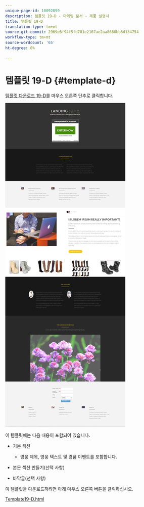 ```yaml
---
unique-page-id: 10092899
description: 템플릿 19-D - 마케팅 문서 - 제품 설명서
title: 템플릿 19-D
translation-type: tm+mt
source-git-commit: 2969e6f94f5fd781e2167ae2aa8680bb8d134754
workflow-type: tm+mt
source-wordcount: '65'
ht-degree: 0%

---
```



# 템플릿 19-D {#template-d}

[템플릿 다운로드 19-D](http://docs.marketo.com/download/attachments/10092899/template-19d.html?version=1&amp;modificationdate=1441750473000&amp;api=v2)를 마우스 오른쪽 단추로 클릭합니다.

![](assets/image2015-9-16-17-3a1-3a31.png)

이 템플릿에는 다음 내용이 포함되어 있습니다.

* 기본 섹션

   * 영웅 제목, 영웅 텍스트 및 경품 이벤트를 포함합니다.

* 본문 섹션 만들기(선택 사항)
* 바닥글(선택 사항)

이 템플릿을 다운로드하려면 아래 마우스 오른쪽 버튼을 클릭하십시오.

[Template19-D.html](http://docs.marketo.com/download/attachments/10092899/template-19d.html?version=1&amp;modificationdate=1441750473000&amp;api=v2)

